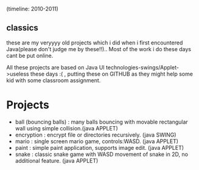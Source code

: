 (timeline: 2010-2011)

classics
--------

these are my veryyyy old projects which i did when i first encountered Java(please don't judge me by these!!).. 
Most of the work i do these days cant be put online.

All these projects are based on Java UI technologies-swings/Applet->useless these days :( , 
putting these on GITHUB as they might help some kid with some classroom assignment. 

Projects
========
* ball (bouncing balls) : many balls bouncing with movable rectangular wall using simple collision.(java APPLET)
* encryption : encrypt file or directories recursively. (java SWING)
* mario : single screen mario game, controls:WASD. (java APPLET)
* paint : simple paint application, supports image edit. (java APPLET)
* snake : classic snake game with WASD movement of snake in 2D, no additional feature. (java APPLET)
